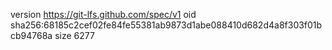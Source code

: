 version https://git-lfs.github.com/spec/v1
oid sha256:68185c2cef02fe84fe55381ab9873d1abe088410d682d4a8f303f01bcb94768a
size 6277
